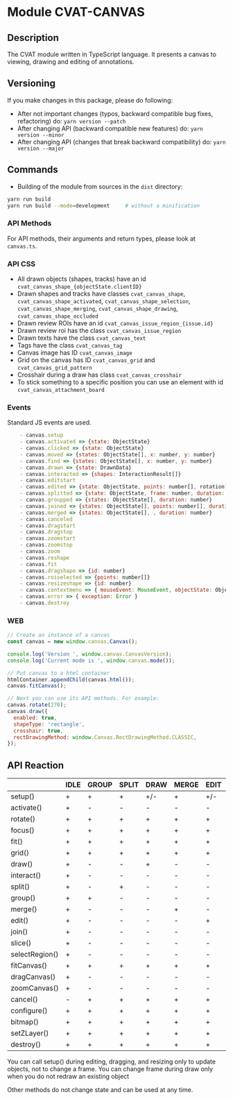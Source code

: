 # Module CVAT-CANVAS

## Description

The CVAT module written in TypeScript language.
It presents a canvas to viewing, drawing and editing of annotations.

## Versioning

If you make changes in this package, please do following:

- After not important changes (typos, backward compatible bug fixes, refactoring) do: `yarn version --patch`
- After changing API (backward compatible new features) do: `yarn version --minor`
- After changing API (changes that break backward compatibility) do: `yarn version --major`

## Commands

- Building of the module from sources in the `dist` directory:

```bash
yarn run build
yarn run build --mode=development     # without a minification
```

### API Methods

For API methods, their arguments and return types, please look at ``canvas.ts``.

### API CSS

- All drawn objects (shapes, tracks) have an id `cvat_canvas_shape_{objectState.clientID}`
- Drawn shapes and tracks have classes `cvat_canvas_shape`,
  `cvat_canvas_shape_activated`,
  `cvat_canvas_shape_selection`,
  `cvat_canvas_shape_merging`,
  `cvat_canvas_shape_drawing`,
  `cvat_canvas_shape_occluded`
- Drawn review ROIs have an id `cvat_canvas_issue_region_{issue.id}`
- Drawn review roi has the class `cvat_canvas_issue_region`
- Drawn texts have the class `cvat_canvas_text`
- Tags have the class `cvat_canvas_tag`
- Canvas image has ID `cvat_canvas_image`
- Grid on the canvas has ID `cvat_canvas_grid` and `cvat_canvas_grid_pattern`
- Crosshair during a draw has class `cvat_canvas_crosshair`
- To stick something to a specific position you can use an element with id `cvat_canvas_attachment_board`

### Events

Standard JS events are used.

```js
    - canvas.setup
    - canvas.activated => {state: ObjectState}
    - canvas.clicked => {state: ObjectState}
    - canvas.moved => {states: ObjectState[], x: number, y: number}
    - canvas.find => {states: ObjectState[], x: number, y: number}
    - canvas.drawn => {state: DrawnData}
    - canvas.interacted => {shapes: InteractionResult[]}
    - canvas.editstart
    - canvas.edited => {state: ObjectState, points: number[], rotation?: number}
    - canvas.splitted => {state: ObjectState, frame: number, duration: number}
    - canvas.groupped => {states: ObjectState[], duration: number}
    - canvas.joined => {states: ObjectState[], points: number[], duration: number}
    - canvas.merged => {states: ObjectState[], , duration: number}
    - canvas.canceled
    - canvas.dragstart
    - canvas.dragstop
    - canvas.zoomstart
    - canvas.zoomstop
    - canvas.zoom
    - canvas.reshape
    - canvas.fit
    - canvas.dragshape => {id: number}
    - canvas.roiselected => {points: number[]}
    - canvas.resizeshape => {id: number}
    - canvas.contextmenu => { mouseEvent: MouseEvent, objectState: ObjectState,  pointID: number }
    - canvas.error => { exception: Error }
    - canvas.destroy
```

### WEB

```js
// Create an instance of a canvas
const canvas = new window.canvas.Canvas();

console.log('Version ', window.canvas.CanvasVersion);
console.log('Current mode is ', window.canvas.mode());

// Put canvas to a html container
htmlContainer.appendChild(canvas.html());
canvas.fitCanvas();

// Next you can use its API methods. For example:
canvas.rotate(270);
canvas.draw({
  enabled: true,
  shapeType: 'rectangle',
  crosshair: true,
  rectDrawingMethod: window.Canvas.RectDrawingMethod.CLASSIC,
});
```

<!--lint disable maximum-line-length-->

## API Reaction

|                   | IDLE | GROUP | SPLIT | DRAW | MERGE | EDIT | DRAG | RESIZE | ZOOM_CANVAS | DRAG_CANVAS | INTERACT | JOIN | SLICE | SELECT_REGION |
| ----------------- | ---- | ----- | ----- | ---- | ----- | ---- | ---- | ------ | ----------- | ----------- | -------- | ---- | ----- | ------------- |
| setup()           | +    | +     | +     | +/-  | +     | +/-  | +/-  | +/-    | +           | +           | +        | +    | +     | +             |
| activate()        | +    | -     | -     | -    | -     | -    | -    | -      | -           | -           | -        | -    | -     | -             |
| rotate()          | +    | +     | +     | +    | +     | +    | +    | +      | +           | +           | +        | +    | +     | +             |
| focus()           | +    | +     | +     | +    | +     | +    | +    | +      | +           | +           | +        | +    | +     | +             |
| fit()             | +    | +     | +     | +    | +     | +    | +    | +      | +           | +           | +        | +    | +     | +             |
| grid()            | +    | +     | +     | +    | +     | +    | +    | +      | +           | +           | +        | +    | +     | +             |
| draw()            | +    | -     | -     | +    | -     | -    | -    | -      | -           | -           | -        | -    | -     | -             |
| interact()        | +    | -     | -     | -    | -     | -    | -    | -      | -           | -           | +        | -    | -     | -             |
| split()           | +    | -     | +     | -    | -     | -    | -    | -      | -           | -           | -        | -    | -     | -             |
| group()           | +    | +     | -     | -    | -     | -    | -    | -      | -           | -           | -        | -    | -     | -             |
| merge()           | +    | -     | -     | -    | +     | -    | -    | -      | -           | -           | -        | -    | -     | -             |
| edit()            | +    | -     | -     | -    | -     | +    | -    | -      | -           | -           | -        | -    | -     | -             |
| join()            | +    | -     | -     | -    | -     | -    | -    | -      | -           | -           | -        | +    | -     | -             |
| slice()           | +    | -     | -     | -    | -     | -    | -    | -      | -           | -           | -        | -    | +     | -             |
| selectRegion()    | +    | -     | -     | -    | -     | -    | -    | -      | -           | -           | -        | -    | -     | +             |
| fitCanvas()       | +    | +     | +     | +    | +     | +    | +    | +      | +           | +           | +        | +    | +     | +             |
| dragCanvas()      | +    | -     | -     | -    | -     | -    | +    | -      | -           | +           | -        | -    | -     | -             |
| zoomCanvas()      | +    | -     | -     | -    | -     | -    | -    | +      | +           | -           | -        | -    | -     | -             |
| cancel()          | -    | +     | +     | +    | +     | +    | +    | +      | +           | +           | +        | +    | +     | +             |
| configure()       | +    | +     | +     | +    | +     | +    | +    | +      | +           | +           | +        | +    | +     | +             |
| bitmap()          | +    | +     | +     | +    | +     | +    | +    | +      | +           | +           | +        | +    | +     | +             |
| setZLayer()       | +    | +     | +     | +    | +     | +    | +    | +      | +           | +           | +        | +    | +     | +             |
| destroy()         | +    | +     | +     | +    | +     | +    | +    | +      | +           | +           | +        | +    | +     | +             |

<!--lint enable maximum-line-length-->

You can call setup() during editing, dragging, and resizing only to update objects, not to change a frame.
You can change frame during draw only when you do not redraw an existing object

Other methods do not change state and can be used at any time.
